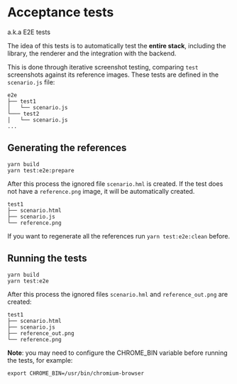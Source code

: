 # Acceptance tests

a.k.a E2E tests

The idea of this tests is to automatically test the **entire stack**, including the library, the renderer and the integration with the backend.

This is done through iterative screenshot testing, comparing `test` screenshots against its reference images. These tests are defined in the `scenario.js` file:

```
e2e
├── test1
│   └── scenario.js
└─── test2
│   └── scenario.js
...
```

## Generating the references

```
yarn build
yarn test:e2e:prepare
```

After this process the ignored file `scenario.hml` is created. If the test does not have a `reference.png` image, it will be automatically created.

```
test1
├── scenario.html
├── scenario.js
└── reference.png
```

If you want to regenerate all the references run `yarn test:e2e:clean` before.

## Running the tests

```
yarn build
yarn test:e2e
```

After this process the ignored files `scenario.hml` and `reference_out.png` are created:

```
test1
├── scenario.html
├── scenario.js
├── reference_out.png
└── reference.png
```


**Note**: you may need to configure the CHROME_BIN variable before running the tests, for example:

```
export CHROME_BIN=/usr/bin/chromium-browser
```
